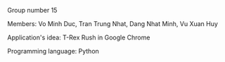 Group number 15

Members: Vo Minh Duc, Tran Trung Nhat, Dang Nhat Minh, Vu Xuan Huy

Application's idea: T-Rex Rush in Google Chrome

Programming language: Python
